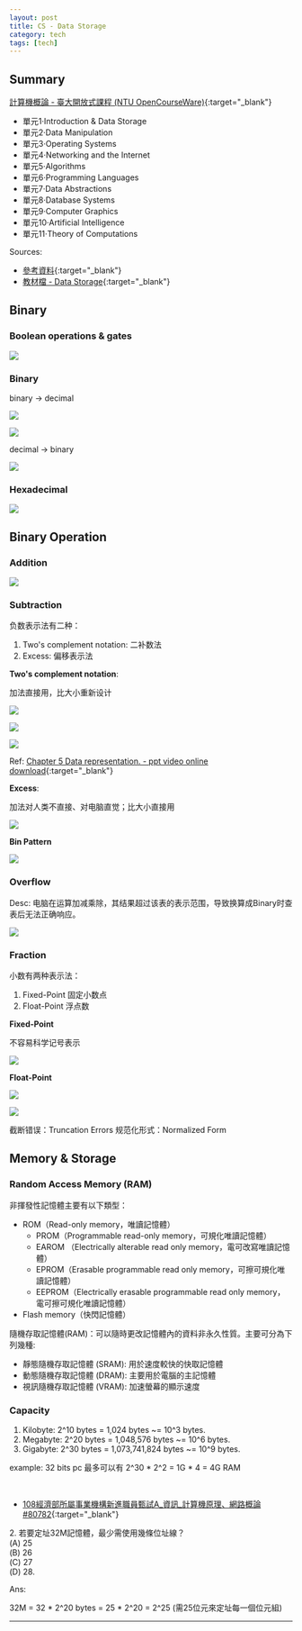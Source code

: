 ```yaml
---
layout: post
title: CS - Data Storage
category: tech
tags: [tech]
---
```


## Summary

[計算機概論 - 臺大開放式課程 (NTU OpenCourseWare)](http://ocw.aca.ntu.edu.tw/ntu-ocw/index.php/ocw/cou/101S210){:target="_blank"}

- 單元1‧Introduction & Data Storage
- 單元2‧Data Manipulation
- 單元3‧Operating Systems
- 單元4‧Networking and the Internet
- 單元5‧Algorithms
- 單元6‧Programming Languages
- 單元7‧Data Abstractions
- 單元8‧Database Systems 
- 單元9‧Computer Graphics
- 單元10‧Artificial Intelligence 
- 單元11‧Theory of Computations 

Sources:
- [參考資料](https://hauchenglee.github.io/assets/docs/ntu-ocw/101S210_CA01R01.doc){:target="_blank"}
- [教材檔 - Data Storage](https://hauchenglee.github.io/assets/docs/ntu-ocw/101S210_CS01L01.pdf){:target="_blank"}

## Binary

### Boolean operations & gates

![](https://hauchenglee.github.io/assets/images/tech/cs/AND-OR-XOR-NOT.png)

### Binary

binary → decimal

![](https://hauchenglee.github.io/assets/images/tech/101S210_CS01L01/101S210_CS01L01-18.png)

![](https://hauchenglee.github.io/assets/images/tech/101S210_CS01L01/101S210_CS01L01-19.png)

decimal → binary

![](https://hauchenglee.github.io/assets/images/tech/101S210_CS01L01/101S210_CS01L01-20.png)

### Hexadecimal

![](https://hauchenglee.github.io/assets/images/tech/101S210_CS01L01/101S210_CS01L01-7.png)

## Binary Operation

### Addition

![](https://hauchenglee.github.io/assets/images/tech/101S210_CS01L01/101S210_CS01L01-23.png)

### Subtraction

负数表示法有二种：
1. Two's complement notation: 二补数法
2. Excess: 偏移表示法

**Two's complement notation**:

加法直接用，比大小重新设计

![](https://hauchenglee.github.io/assets/images/tech/101S210_CS01L01/101S210_CS01L01-24.png)

![](https://hauchenglee.github.io/assets/images/tech/101S210_CS01L01/101S210_CS01L01-26.png)

![](https://hauchenglee.github.io/assets/images/tech/cs/Properties+of+Two’s+Complement+Notation.jpg)

Ref: [Chapter 5 Data representation. - ppt video online download](https://slideplayer.com/slide/6174101/){:target="_blank"}

**Excess**:

加法对人类不直接、对电脑直觉；比大小直接用

![](https://hauchenglee.github.io/assets/images/tech/101S210_CS01L01/101S210_CS01L01-27.png)

**Bin Pattern**

![](https://hauchenglee.github.io/assets/images/tech/cs/bin-pattern.png)

### Overflow

Desc: 电脑在运算加减乘除，其结果超过该表的表示范围，导致换算成Binary时查表后无法正确响应。

![](https://hauchenglee.github.io/assets/images/tech/101S210_CS01L01/101S210_CS01L01-28.png)

### Fraction

小数有两种表示法：
1. Fixed-Point 固定小数点
2. Float-Point 浮点数

**Fixed-Point**

不容易科学记号表示

![](https://hauchenglee.github.io/assets/images/tech/101S210_CS01L01/101S210_CS01L01-29.png)

**Float-Point**

![](https://hauchenglee.github.io/assets/images/tech/101S210_CS01L01/101S210_CS01L01-30.png)

![](https://hauchenglee.github.io/assets/images/tech/101S210_CS01L01/101S210_CS01L01-31.png)

截断错误：Truncation Errors
规范化形式：Normalized Form

## Memory & Storage

### Random Access Memory (RAM)

非揮發性記憶體主要有以下類型：

- ROM（Read-only memory，唯讀記憶體）
   - PROM（Programmable read-only memory，可規化唯讀記憶體）
   - EAROM （Electrically alterable read only memory，電可改寫唯讀記憶體）
   - EPROM（Erasable programmable read only memory，可擦可規化唯讀記憶體）
   - EEPROM（Electrically erasable programmable read only memory，電可擦可規化唯讀記憶體）
- Flash memory（快閃記憶體）

隨機存取記憶體(RAM)：可以隨時更改記憶體內的資料非永久性質。主要可分為下列幾種:
- 靜態隨機存取記憶體 (SRAM): 用於速度較快的快取記憶體
- 動態隨機存取記憶體 (DRAM): 主要用於電腦的主記憶體
- 視訊隨機存取記憶體 (VRAM): 加速螢幕的顯示速度

### Capacity
1. Kilobyte: 2^10 bytes = 1,024 bytes ~= 10^3 bytes.
2. Megabyte: 2^20 bytes = 1,048,576 bytes ~= 10^6 bytes.
3. Gigabyte: 2^30 bytes = 1,073,741,824 bytes ~= 10^9 bytes.

example: 32 bits pc 最多可以有 2^30 * 2^2 = 1G * 4 = 4G RAM

<br>

- [108經濟部所屬事業機構新進職員甄試A_資訊_計算機原理、網路概論#80782](https://bit.ly/3fgI3Yv){:target="_blank"}

2\. 若要定址32M記憶體，最少需使用幾條位址線？<br>
(A) 25<br>
(B) 26<br>
(C) 27<br>
(D) 28.

Ans:

32M = 32 \* 2^20 bytes = 25 \* 2^20 = 2^25 (需25位元來定址每一個位元組)

---